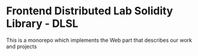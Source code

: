 # Frontend Distributed Lab Solidity Library - DLSL
This is a monorepo which implements the Web part that describes our work and projects
